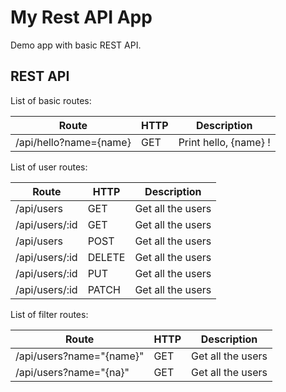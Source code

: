 # My Rest API App

Demo app with basic REST API.

## REST API

List of basic routes:

|           Route        | HTTP|      Description     |
|------------------------|-----|----------------------|
| /api/hello?name={name} | GET | Print hello, {name} !|

List of user routes:

|           Route        |  HTTP  |      Description     |
|------------------------|--------|----------------------|
|        /api/users      | GET    |   Get all the users  |
|        /api/users/:id  | GET    |   Get all the users  |
|        /api/users      | POST   |   Get all the users  |
|        /api/users/:id  | DELETE |   Get all the users  |
|        /api/users/:id  | PUT    |   Get all the users  |
|        /api/users/:id  | PATCH  |   Get all the users  |

List of filter routes:

|             Route           |   HTTP  |      Description     |
|-----------------------------|---------|----------------------|
|   /api/users?name="{name}"  |   GET   |   Get all the users  |
|   /api/users?name="{na}"    |   GET   |   Get all the users  |
